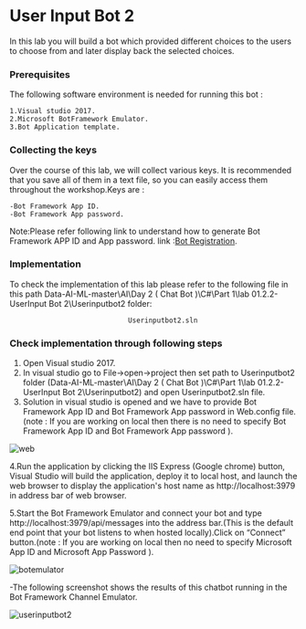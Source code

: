 ﻿# User Input Bot 2

In this lab you will build a bot which provided different choices to the users to choose from and later display back the selected choices.

### Prerequisites
The following software environment is needed for running this bot :

```
1.Visual studio 2017.
2.Microsoft BotFramework Emulator.
3.Bot Application template.
```

### Collecting the keys

Over the course of this lab, we will collect various keys. It is recommended that you save all of them in a text file, so you can easily access them throughout the workshop.Keys are :
```
-Bot Framework App ID.
-Bot Framework App password.
```
Note:Please refer following link to understand how to generate Bot Framework APP ID and App password.  link :[Bot Registration](https://docs.microsoft.com/en-us/azure/bot-service/bot-service-quickstart-registration?view=azure-bot-service-3.0).

### Implementation

To check the implementation of this lab please refer to the following file in this path Data-AI-ML-master\AI\Day 2 ( Chat Bot )\C#\Part 1\lab 01.2.2-UserInput Bot 2\Userinputbot2 folder:

```
                             Userinputbot2.sln
```

### Check implementation through following steps

1. Open Visual studio 2017.
2. In visual studio go to File->open->project then set path to Userinputbot2 folder (Data-AI-ML-master\AI\Day 2 ( Chat Bot )\C#\Part 1\lab 01.2.2-UserInput Bot 2\Userinputbot2) and open Userinputbot2.sln file.
3. Solution in visual studio is opened and  we have to provide Bot Framework App ID and Bot Framework App password in Web.config file.(note : If you are working on local then there is no need to specify Bot Framework App ID and Bot Framework App password ).

![web](https://user-images.githubusercontent.com/31923904/40702591-1b000c26-6400-11e8-89a3-6bbbc4aaa6b8.png)

4.Run the application by clicking the IIS Express (Google chrome) button, Visual Studio will build the application, deploy it to local host, and launch the web browser to display the application's host name as http://localhost:3979 in address bar of web browser. 

5.Start the Bot Framework Emulator and connect your bot and type http://localhost:3979/api/messages into the address bar.(This is the default end point that your bot listens to when hosted locally).Click on “Connect” button.(note : If you are working on local then no need to specify Microsoft App ID and Microsoft App Password ).

  
![botemulator](https://user-images.githubusercontent.com/31923904/40710991-b411a8fe-6417-11e8-96e9-7bad98d7a192.png)

  -The following screenshot shows the results of this chatbot running in the Bot Framework Channel Emulator.

![userinputbot2](https://user-images.githubusercontent.com/31923904/40873321-cc7e92ec-667b-11e8-8923-45ddc7942a69.png)

                                    
